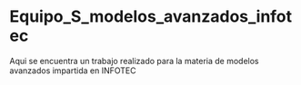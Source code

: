 # Equipo_S_modelos_avanzados_infotec
 Aqui se encuentra un trabajo realizado para la materia de modelos avanzados  impartida en INFOTEC
